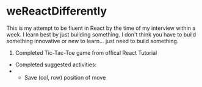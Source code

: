 # weReactDifferently
This is my attempt to be fluent in React by the time of my interview within a week. I learn best by just building something. I don't think you have to build something innovative or new to learn... just need to build something. 

1) Completed Tic-Tac-Toe game from offical React Tutorial
- Completed suggested activities:
- - Save (col, row) position of move

